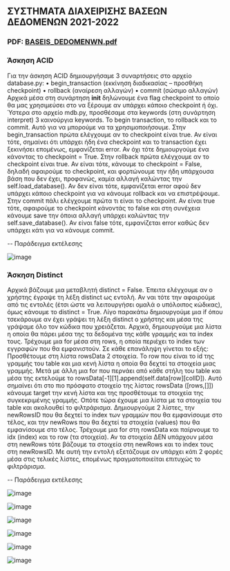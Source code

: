 ## ΣΥΣΤΗΜΑΤΑ ΔΙΑΧΕΙΡΙΣΗΣ ΒΑΣΕΩΝ ΔΕΔΟΜΕΝΩΝ 2021-2022
### PDF: [BASEIS_DEDOMENWN.pdf](https://github.com/apostolouagg/miniDB/files/14547063/BASEIS_DEDOMENWN.pdf)

### Άσκηση ACID
Για την άσκηση ACID δημιουργήσαμε 3 συναρτήσεις στο αρχείο database.py:
• begin_transaction (εκκίνηση διαδικασίας – προσθήκη checkpoint)
• rollback (αναίρεση αλλαγών)
• commit (σώσιμο αλλαγών)
Αρχικά μέσα στη συνάρτηση __init__ δηλώνουμε ένα flag checkpoint το οποίο θα μας χρησιμεύσει στο να ξέρουμε αν υπάρχει κάποιο checkpoint ή όχι. Ύστερα στο αρχείο mdb.py, προσθέσαμε στα keywords (στη συνάρτηση interpret) 3 καινούργια keywords. Το begin transaction, το rollback και το commit. Αυτό για να μπορούμε να τα χρησιμοποιήσουμε.
Στην begin_transaction πρώτα ελέγχουμε αν το checkpoint είναι true. Αν είναι τότε, σημαίνει ότι υπάρχει ήδη ένα checkpoint και το transaction έχει ξεκινήσει επομένως, εμφανίζεται error. Αν όχι τότε δημιουργούμε ένα κάνοντας το checkpoint = True.
Στην rollback πρώτα ελέγχουμε αν το checkpoint είναι true. Αν είναι τότε, κάνουμε το checkpoint = False, δηλαδή αφαιρούμε το checkpoint, και φορτώνουμε την ήδη υπάρχουσα βάση που δεν έχει, προφανώς, καμία αλλαγή καλώντας την self.load_database(). Αν δεν είναι τότε, εμφανίζεται error αφού δεν υπάρχει κάποιο checkpoint για να κάνουμε rollback και να επιστρέψουμε.
Στην commit πάλι ελέγχουμε πρώτα τι είναι το checkpoint. Αν είναι true τότε, αφαιρούμε το checkpoint κάνοντάς το false και στη συνέχεια κάνουμε save την όποια αλλαγή υπάρχει καλώντας την self.save_database(). Αν είναι false τότε, εμφανίζεται error καθώς δεν υπάρχει κάτι για να κάνουμε commit.

-- Παράδειγμα εκτέλεσης

![image](https://github.com/apostolouagg/miniDB/assets/61296853/720ee72c-5e23-4a30-9e1a-7fedaffc618e)

### Άσκηση Distinct
Αρχικά βάζουμε μια μεταβλητή distinct = False. Έπειτα ελέγχουμε αν ο χρήστης έγραψε τη λέξη distinct ως εντολή. Αν ναι τότε την αφαιρούμε από τις εντολές (έτσι ώστε να λειτουργήσει ομαλά ο υπόλοιπος κώδικας), όμως κάνουμε το distinct = True.
Λίγο παρακάτω δημιουργούμε μια if όπου τσεκάρουμε αν έχει γράψει τη λέξη distinct ο χρήστης και μέσα της γράψαμε όλο τον κώδικα που χρειάζεται.
Αρχικά, δημιουργούμε μια λίστα η οποία θα πάρει μέσα της τα δεδομένα της κάθε γραμμής και τα index τους. Τρέχουμε μια for μέσα στη rows, η οποία περιέχει το index των εγγραφών που θα εμφανιστούν. Σε κάθε επανάληψη γίνεται το εξής:
Προσθέτουμε στη λίστα rowsData 2 στοιχεία. Το row που είναι το id της γραμμής του table και μια κενή λίστα η οποία θα δεχτεί τα στοιχεία μιας γραμμής.
Μετά με άλλη μια for που περνάει από κάθε στήλη του table και μέσα της εκτελούμε το rowsData[-1][1].append(self.data[row][colID]).
Αυτό σημαίνει ότι στο πιο πρόσφατο στοιχείο της λίστας rowsData ([rows,[]]) κάνουμε target την κενή λίστα και της προσθέτουμε τα στοιχεία της συγκεκριμένης γραμμής.
Οπότε τώρα έχουμε μια λίστα με τα στοιχεία του table και ακολουθεί το φιλτράρισμα.
Δημιουργούμε 2 λίστες, την newRowsID που θα δεχτεί το index των γραμμών που θα εμφανίσουμε στο τέλος, και την newRows που θα δεχτεί τα στοιχεία (values) που θα εμφανίσουμε στο τέλος.
Τρέχουμε μια for στη rowsData και παίρνουμε το idx (index) και το row (τα στοιχεία). Αν τα στοιχεία ΔΕΝ υπάρχουν μέσα στη newRows τότε βάζουμε τα στοιχεία στη newRows και το index τους στη newRowsID. Με αυτή την εντολή εξετάζουμε αν υπάρχει κάτι 2 φορές μέσα στις τελικές λίστες, επομένως πραγματοποιείται επιτυχώς το φιλτράρισμα.

-- Παράδειγμα εκτέλεσης

![image](https://github.com/apostolouagg/miniDB/assets/61296853/5b3cd087-4c3e-4803-8d96-a787ac7c77c0)

![image](https://github.com/apostolouagg/miniDB/assets/61296853/19746fb9-a92c-4ce3-b25a-f7ea61ece1e4)

![image](https://github.com/apostolouagg/miniDB/assets/61296853/d541986e-456c-41c4-a715-773b5e8bc997)

![image](https://github.com/apostolouagg/miniDB/assets/61296853/fb86cbcf-509c-4304-a949-62721f053b39)

![image](https://github.com/apostolouagg/miniDB/assets/61296853/337f03a6-8e1f-4f52-a8a7-abbc031c3e9b)

![image](https://github.com/apostolouagg/miniDB/assets/61296853/0805c057-1404-4e64-a035-0878672e0332)
